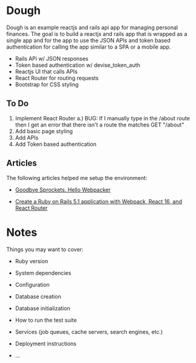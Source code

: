 # Dough

Dough is an example reactjs and rails api app for managing personal 
finances. The goal is to build a reactjs and rails app that is 
wrapped as a single app and for the app to use the JSON APIs and
token based authentication for calling the app similar to a SPA or 
a mobile app.

* Rails APi w/ JSON responses
* Token based authentication w/ devise_token_auth
* Reactjs UI that calls APIs
* React Router for routing requests
* Bootstrap for CSS styling

## To Do
1. Implement React Router
   a.) BUG: If I manually type in the /about route then I get an error that 
       there isn't a route the matches GET "/about"
2. Add basic page styling
3. Add APIs
4. Add Token based authentication

## Articles
The following articles helped me setup the environment:

* [Goodbye Sprockets. Hello Webpacker](https://medium.com/@coorasse/goodbye-sprockets-welcome-webpacker-3-0-ff877fb8fa79)

* [Create a Ruby on Rails 5.1 application with Webpack, React 16, and React Router](https://blog.grillwork.io/create-a-ruby-on-rails-5-1-application-with-webpack-react-16-and-react-router-e2c16d267f73)

# Notes
Things you may want to cover:

* Ruby version

* System dependencies

* Configuration

* Database creation

* Database initialization

* How to run the test suite

* Services (job queues, cache servers, search engines, etc.)

* Deployment instructions

* ...
